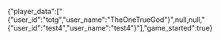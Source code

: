 {"player_data":["{\"user_id\":\"totg\",\"user_name\":\"TheOneTrueGod\"}",null,null,"{\"user_id\":\"test4\",\"user_name\":\"test4\"}"],"game_started":true}